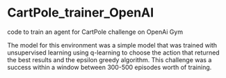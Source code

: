 # CartPole_trainer_OpenAI
code to train an agent for CartPole challenge on OpenAi Gym

The model for this environment was a simple model that was trained with unsupervised 
learning using q-learning to choose the action that returned the best results and the 
epsilon greedy algorithm. This challenge was a success within a window between 300-500 
episodes worth of training.


